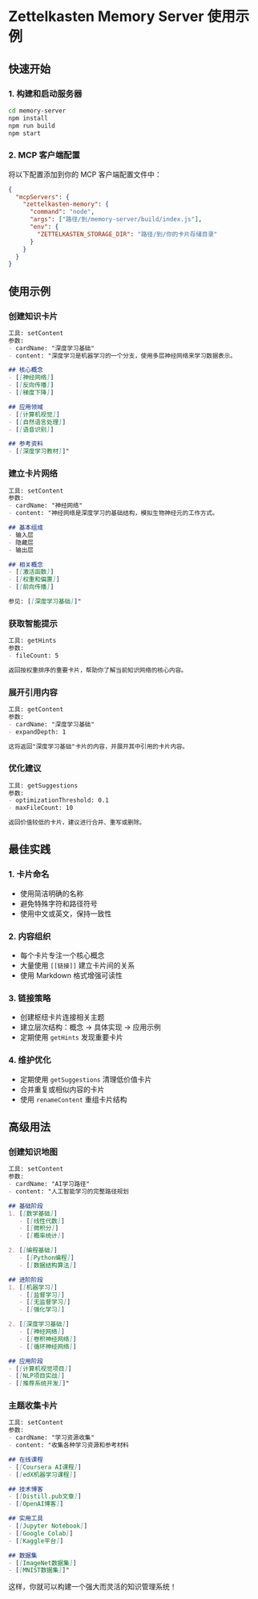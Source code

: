 # Zettelkasten Memory Server 使用示例

## 快速开始

### 1. 构建和启动服务器

```bash
cd memory-server
npm install
npm run build
npm start
```

### 2. MCP 客户端配置

将以下配置添加到你的 MCP 客户端配置文件中：

```json
{
  "mcpServers": {
    "zettelkasten-memory": {
      "command": "node",
      "args": ["路径/到/memory-server/build/index.js"],
      "env": {
        "ZETTELKASTEN_STORAGE_DIR": "路径/到/你的卡片存储目录"
      }
    }
  }
}
```

## 使用示例

### 创建知识卡片

```markdown
工具: setContent
参数:
- cardName: "深度学习基础"
- content: "深度学习是机器学习的一个分支，使用多层神经网络来学习数据表示。

## 核心概念
- [[神经网络]]
- [[反向传播]]
- [[梯度下降]]

## 应用领域
- [[计算机视觉]]
- [[自然语言处理]]
- [[语音识别]]

## 参考资料
- [[深度学习教材]]"
```

### 建立卡片网络

```markdown
工具: setContent
参数:
- cardName: "神经网络"
- content: "神经网络是深度学习的基础结构，模拟生物神经元的工作方式。

## 基本组成
- 输入层
- 隐藏层
- 输出层

## 相关概念
- [[激活函数]]
- [[权重和偏置]]
- [[前向传播]]

参见: [[深度学习基础]]"
```

### 获取智能提示

```markdown
工具: getHints
参数:
- fileCount: 5

返回按权重排序的重要卡片，帮助你了解当前知识网络的核心内容。
```

### 展开引用内容

```markdown
工具: getContent
参数:
- cardName: "深度学习基础"
- expandDepth: 1

这将返回"深度学习基础"卡片的内容，并展开其中引用的卡片内容。
```

### 优化建议

```markdown
工具: getSuggestions
参数:
- optimizationThreshold: 0.1
- maxFileCount: 10

返回价值较低的卡片，建议进行合并、重写或删除。
```

## 最佳实践

### 1. 卡片命名
- 使用简洁明确的名称
- 避免特殊字符和路径符号
- 使用中文或英文，保持一致性

### 2. 内容组织
- 每个卡片专注一个核心概念
- 大量使用 `[[链接]]` 建立卡片间的关系
- 使用 Markdown 格式增强可读性

### 3. 链接策略
- 创建枢纽卡片连接相关主题
- 建立层次结构：概念 -> 具体实现 -> 应用示例
- 定期使用 `getHints` 发现重要卡片

### 4. 维护优化
- 定期使用 `getSuggestions` 清理低价值卡片
- 合并重复或相似内容的卡片
- 使用 `renameContent` 重组卡片结构

## 高级用法

### 创建知识地图

```markdown
工具: setContent
参数:
- cardName: "AI学习路径"
- content: "人工智能学习的完整路径规划

## 基础阶段
1. [[数学基础]]
   - [[线性代数]]
   - [[微积分]]
   - [[概率统计]]

2. [[编程基础]]
   - [[Python编程]]
   - [[数据结构算法]]

## 进阶阶段
1. [[机器学习]]
   - [[监督学习]]
   - [[无监督学习]]
   - [[强化学习]]

2. [[深度学习基础]]
   - [[神经网络]]
   - [[卷积神经网络]]
   - [[循环神经网络]]

## 应用阶段
- [[计算机视觉项目]]
- [[NLP项目实战]]
- [[推荐系统开发]]"
```

### 主题收集卡片

```markdown
工具: setContent
参数:
- cardName: "学习资源收集"
- content: "收集各种学习资源和参考材料

## 在线课程
- [[Coursera AI课程]]
- [[edX机器学习课程]]

## 技术博客
- [[Distill.pub文章]]
- [[OpenAI博客]]

## 实用工具
- [[Jupyter Notebook]]
- [[Google Colab]]
- [[Kaggle平台]]

## 数据集
- [[ImageNet数据集]]
- [[MNIST数据集]]"
```

这样，你就可以构建一个强大而灵活的知识管理系统！
